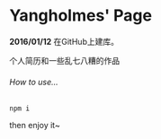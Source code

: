 # Yangholmes' Page

**2016/01/12** 在GitHub上建库。

个人简历和一些乱七八糟的作品

###### How to use...

`npm i`

then enjoy it~
